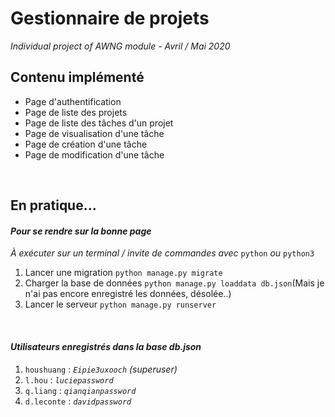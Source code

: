 # Gestionnaire de projets

*Individual project of AWNG module - Avril / Mai 2020*

## Contenu implémenté
- Page d'authentification
- Page de liste des projets
- Page de liste des tâches d'un projet
- Page de visualisation d'une tâche
- Page de création d'une tâche
- Page de modification d'une tâche

<br>

## En pratique...
#### *Pour se rendre sur la bonne page*
*À exécuter sur un terminal / invite de commandes avec* `python` *ou* `python3`
1. Lancer une migration `python manage.py migrate`  
2. Charger la base de données `python manage.py loaddata db.json`(Mais je n'ai pas encore enregistré les données, désolée..)
3. Lancer le serveur `python manage.py runserver` 

<br>

#### *Utilisateurs enregistrés dans la base db.json*
1. `houshuang` : *`Eipie3uxooch`* *(superuser)*  
2. `l.hou` : *`luciepassword`*
3. `q.liang` : *`qianqianpassword`*
4. `d.leconte` : *`davidpassword`*
